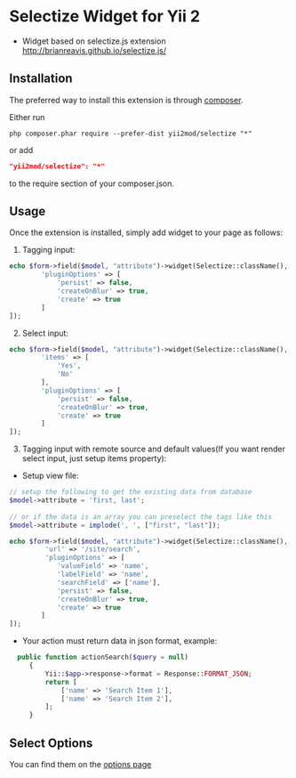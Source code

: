 Selectize Widget for Yii 2
=========
- Widget based on selectize.js extension http://brianreavis.github.io/selectize.js/

Installation 
------------

The preferred way to install this extension is through [composer](http://getcomposer.org/download/).

Either run

```
php composer.phar require --prefer-dist yii2mod/selectize "*"
```

or add

```json
"yii2mod/selectize": "*"
```

to the require section of your composer.json.

Usage
------------
Once the extension is installed, simply add widget to your page as follows:

1) Tagging input:
```php
echo $form->field($model, "attribute")->widget(Selectize::className(), [
        'pluginOptions' => [
            'persist' => false,
            'createOnBlur' => true,
            'create' => true
        ]
]); 
```
2) Select input:
```php
echo $form->field($model, "attribute")->widget(Selectize::className(), [
        'items' => [
            'Yes',
            'No'
        ],
        'pluginOptions' => [
            'persist' => false,
            'createOnBlur' => true,
            'create' => true
        ]
]); 
```

3) Tagging input with remote source and default values(If you want render select input, just setup items property):

- Setup view file:
 
```php
// setup the following to get the existing data from database
$model->attribute = 'first, last';
 
// or if the data is an array you can preselect the tags like this
$model->attribute = implode(', ', ["first", "last"]);

echo $form->field($model, "attribute")->widget(Selectize::className(), [
         'url' => '/site/search',
         'pluginOptions' => [
            'valueField' => 'name',
            'labelField' => 'name',
            'searchField' => ['name'],
            'persist' => false,
            'createOnBlur' => true,
            'create' => true
        ]
]);
 ```

- Your action must return data in json format, example:

```php
  public function actionSearch($query = null)
     {
         Yii::$app->response->format = Response::FORMAT_JSON;
         return [
             ['name' => 'Search Item 1'],
             ['name' => 'Search Item 2'],
         ];
     }
```

Select Options 
----------------
You can find them on the [options page](https://github.com/brianreavis/selectize.js/blob/master/docs/api.md)